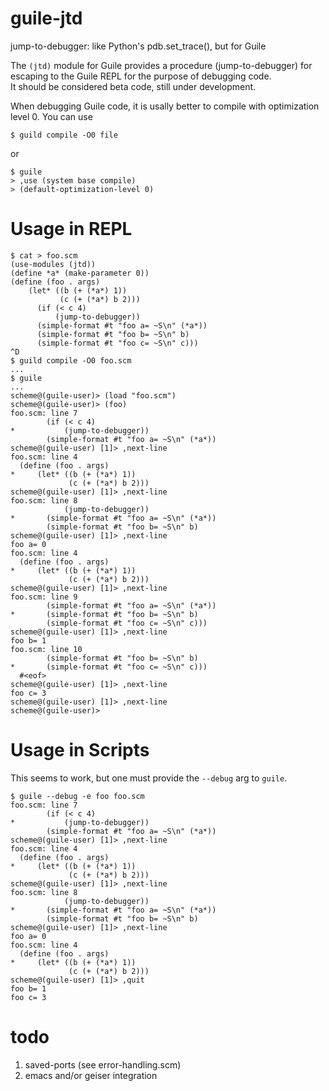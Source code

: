 # guile-jtd
jump-to-debugger: like Python's pdb.set_trace(), but for Guile

The `(jtd)` module for Guile provides a procedure (jump-to-debugger) 
for escaping to the Guile REPL for the purpose of debugging code.  
It should be considered beta code, still under development.

When debugging Guile code, it is usally better to compile with 
optimization level 0. You can use
```
$ guild compile -O0 file
```
or
```
$ guile
> ,use (system base compile)
> (default-optimization-level 0)
```

# Usage in REPL
```
$ cat > foo.scm
(use-modules (jtd))
(define *a* (make-parameter 0))
(define (foo . args)
    (let* ((b (+ (*a*) 1))
           (c (+ (*a*) b 2)))
      (if (< c 4)
          (jump-to-debugger))
      (simple-format #t "foo a= ~S\n" (*a*))
      (simple-format #t "foo b= ~S\n" b)
      (simple-format #t "foo c= ~S\n" c)))
^D
$ guild compile -O0 foo.scm
...
$ guile
...
scheme@(guile-user)> (load "foo.scm")
scheme@(guile-user)> (foo)
foo.scm: line 7
        (if (< c 4)
*           (jump-to-debugger))
        (simple-format #t "foo a= ~S\n" (*a*))
scheme@(guile-user) [1]> ,next-line
foo.scm: line 4
  (define (foo . args)
*     (let* ((b (+ (*a*) 1))
             (c (+ (*a*) b 2)))
scheme@(guile-user) [1]> ,next-line
foo.scm: line 8
            (jump-to-debugger))
*       (simple-format #t "foo a= ~S\n" (*a*))
        (simple-format #t "foo b= ~S\n" b)
scheme@(guile-user) [1]> ,next-line
foo a= 0
foo.scm: line 4
  (define (foo . args)
*     (let* ((b (+ (*a*) 1))
             (c (+ (*a*) b 2)))
scheme@(guile-user) [1]> ,next-line
foo.scm: line 9
        (simple-format #t "foo a= ~S\n" (*a*))
*       (simple-format #t "foo b= ~S\n" b)
        (simple-format #t "foo c= ~S\n" c)))
scheme@(guile-user) [1]> ,next-line
foo b= 1
foo.scm: line 10
        (simple-format #t "foo b= ~S\n" b)
*       (simple-format #t "foo c= ~S\n" c)))
  #<eof>
scheme@(guile-user) [1]> ,next-line
foo c= 3
scheme@(guile-user) [1]> ,next-line
scheme@(guile-user)> 

```

# Usage in Scripts

This seems to work, but one must provide the `--debug` arg to `guile`.
```
$ guile --debug -e foo foo.scm
foo.scm: line 7
        (if (< c 4)
*           (jump-to-debugger))
        (simple-format #t "foo a= ~S\n" (*a*))
scheme@(guile-user) [1]> ,next-line
foo.scm: line 4
  (define (foo . args)
*     (let* ((b (+ (*a*) 1))
             (c (+ (*a*) b 2)))
scheme@(guile-user) [1]> ,next-line
foo.scm: line 8
            (jump-to-debugger))
*       (simple-format #t "foo a= ~S\n" (*a*))
        (simple-format #t "foo b= ~S\n" b)
scheme@(guile-user) [1]> ,next-line
foo a= 0
foo.scm: line 4
  (define (foo . args)
*     (let* ((b (+ (*a*) 1))
             (c (+ (*a*) b 2)))
scheme@(guile-user) [1]> ,quit
foo b= 1
foo c= 3
```

# todo
1) saved-ports (see error-handling.scm)
2) emacs and/or geiser integration

